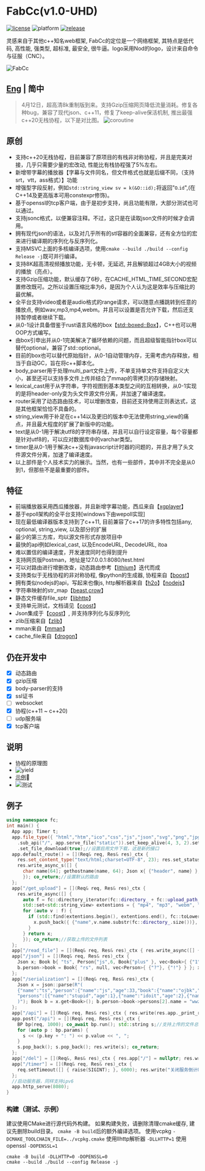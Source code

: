 # FabCc(v1.0-UHD)
[![license][license-badge]][license-link]
![platform][supported-platforms-badge]
[![release][release-badge]][release-link]

[license-badge]: https://img.shields.io/badge/License-AGPL%20v3-gold.svg
[license-link]: LICENSE
[supported-platforms-badge]: https://img.shields.io/badge/platform-Win32%20|%20GNU/Linux%20|%20macOS%20|%20FreeBSD%20-maroon
[release-badge]: https://img.shields.io/github/release/asciphx/FabCc.svg?style=flat-square
[release-link]: https://github.com/asciphx/FabCc/releases
灵感来自于其他c++知名web框架, FabCc的定位是一个网络框架, 其特点是低代码, 高性能, 强类型, 超标准, 最安全, 很牛逼。logo采用Nod的logo，设计来自命令与征服（CNC）。

![FabCc](./static/logo.png)
## [Eng](./README.md) | 简中
> 4月12日，超高清8k重制版到来。支持Gzip压缩网页降低流量消耗。修复各种bug，兼容了现代json、c++11，修复了keep-alive保活机制, 推出最强c++20无栈协程，以下是对比图。
> ![coroutine](./co%20vs%20Task.jpg)

## 原创
- 支持c++20无栈协程，目前兼容了原项目的有栈非对称协程，并且是完美对接，几乎只需要少量的宏改动, 性能比有栈协程强了5%左右。
- 新增带字幕的播放器【字幕与文件同名，但文件格式也就是后缀不同，（支持srt，vtt，ass格式）】功能
- 增强型字段反射，例如`std::string_view sv = k(&O::id);`将返回"`O`.`id`",(在C++14及更高版本可用constexpr修饰)。
- 基于openssl的tcp客户端，由于是初步支持，尚且功能有限，大部分测试也可以通过。
- 支持jsonc格式，以便兼容注释。不过，这只是在读取json文件的时候才会调用。
- 拥有现代json的语法，以及对几乎所有的stl容器的全面兼容，还有全方位的宏来进行编译期的序列化与反序列化。
- 支持MSVC上面的多核编译选项，使用`cmake --build ./build --config Release -j`既可并行编译。
- 支持8K超高清视频播放功能，无卡顿，无延迟, 并且解锁超过4GB大小的视频的播放（亮点）。
- 支持Gzip压缩功能，默认缓存了6秒，在CACHE_HTML_TIME_SECOND宏配置修改既可。之所以设置压缩比率为6，是因为个人认为这是效率与压缩比的最优解。
- 全平台支持video或者是audio格式的range请求，可以随意点播跳转到任意的播放点, 例如wav,mp3,mp4,webm。并且可以设置是否允许下载，然后还支持暂停或者继续下载。
- 从0-1设计具备借鉴于rust语言风格的box【[std::boxed::Box](https://doc.rust-lang.org/std/boxed/struct.Box.html)】，C++也可以用OOP方式编写。
- 由box引申出并从0-1完美解决了循环依赖的问题，而且超级智能指针box可以替代optional，兼容了std::optional。
- 目前的box也可以替代原始指针，从0-1自动管理内存，无需考虑内存释放，相当于自动GC，旨在将c++脚本化。
- body_parser用于处理multi_part文件上传，不单支持单文件支持自定义大小，甚至还可以支持多文件上传并结合了mmap的零拷贝的存储映射。
- lexical_cast用于从字符串，字符视图到基本类型之间的互相转换，从0-1实现的是将header-only变为头文件源文件分离，并加速了编译速度。
- router采用了动态路由技术，可以增删改查，目前还支持使用正则表达式，这是其他框架恰恰不具备的。
- string_view用于补足在c++14以及更旧的版本中无法使用string_view的痛点，并且最大程度的扩展了新版中的功能。
- text是从0-1用于解决utf8的字符串存储，并且可以自行设定容量，每个容量都是针对utf8的，可以应对数据库中的varchar类型。
- timer是从0-1用于解决c++没有javascript计时器的问题的，并且才用了头文件源文件分离，加速了编译速度。
- 以上部件是个人技术实力的展示。当然，也有一些部件，其中并不完全是从0到1，但那些不是最重要的部件。

## 特征
- 前端播放器采用西瓜播放器，并且新增字幕功能，西瓜来自【[xgplayer](https://github.com/bytedance/xgplayer)】
- 基于epoll架构的全平台支持[windows下由wepoll实现]
- 现在最低编译器版本支持到了c++11, 目前兼容了c++17的许多特性包括any, optional, string_view, 以及部分的扩展
- 最少的第三方库，均以源文件形式存放项目中
- 最快的api例如lexical_cast, 以及EncodeURL, DecodeURL, itoa
- 难以置信的编译速度，开发速度同时也得到提升
- 支持网页版Postman，地址是127.0.0.1:8080/test.html
- 可以对路由进行增删改查，动态路由参考【[lithium](https://github.com/matt-42/lithium)】迭代而成
- 支持类似于无栈协程的非对称协程, 像python的生成器, 协程来自【[boost](https://github.com/boostorg/context)】
- 拥有类似nodejs的api，写起来也像js, http解析器来自【[h2o](https://github.com/h2o/picohttpparser)】【[nodejs](https://github.com/nodejs/llhttp)】
- 字符串映射的str_map【[beast](https://github.com/boostorg/beast),[crow](https://github.com/ipkn/crow)】
- 静态文件缓存file_sptr【[libhttp](https://github.com/neithern/libhttp)】
- 支持单元测试，文档请见【[coost](https://coostdocs.gitee.io/cn/co/unitest/)】
- Json集成于【[coost](https://coostdocs.gitee.io/cn/co/json/)】, 并支持序列化与反序列化
- zlib压缩来自【[zlib](https://github.com/madler/zlib)】
- mman来自【[mman](https://code.google.com/archive/p/mman-win32/source/default/source)】
- cache_file来自【[drogon](https://github.com/drogonframework/drogon/blob/master/lib/src/CacheFile.cc)】

## 仍在开发中
- [x] 动态路由
- [x] gzip压缩
- [x] body-parser的支持
- [x] ssl证书
- [ ] websocket
- [x] 协程(c++11 ~ c++20)
- [ ] udp服务端
- [x] tcp客户端

## 说明
- 协程的原理图
- ![yield](./yield.gif)
- [示例](http://8.129.58.72:8080/)🚀
- ![测试](./test.jpg)

## 例子
```c++
using namespace fc;
int main() {
  App app; Timer t;
  app.file_type({ "html","htm","ico","css","js","json","svg","png","jpg","gif","txt","wasm","mp4","webm","mp3","wav","aac" })
    .sub_api("/", app.serve_file("static")).set_keep_alive(4, 3, 2).set_use_max_mem(600.0)
    .set_file_download(true);//设置启用文件下载，这是新的接口
  app.default_route() = [](Req& req, Res& res)_ctx {
    res.set_content_type("text/html;charset=UTF-8", 23); res.set_status(404);
    res.write_async_s([] {
      char name[64]; gethostname(name, 64); Json x{ {"header", name} }; return mustache::load("404NotFound.html").render(x);
      }); co_return;//设置默认的路由
  };
  app["/get_upload"] = [](Req& req, Res& res)_ctx {
    res.write_async([] {
      auto f = fc::directory_iterator(fc::directory_ + fc::upload_path_); Json x;
      std::set<std::string_view> extentions = { "mp4", "mp3", "webm", "wav", "mkv" };
      for (auto v : f) {
        if (std::find(extentions.begin(), extentions.end(), fc::toLowerCase(v.ext)) != extentions.end()) {
          x.push_back({ {"name",v.name.substr(fc::directory_.size())}, {"size",v.size} });
        }
      } return x;
      }); co_return;//获取上传的文件列表
  };
  app["/read_file"] = [](Req& req, Res& res)_ctx { res.write_async([] { Json x = json::read_file("test.json"); return x; }); co_return; };
  app["/json"] = [](Req& req, Res& res)_ctx {
    Json x; Book b{ "ts", Person{"js",6, Book{"plus" }, vec<Book>{ {"1", Person {"sb" }}, {"2", Person {"sb" }} }} };
    b.person->book = Book{ "rs", null, vec<Person>{ {"?"}, {"!"} } }; x = b; res.write(x); co_return;//json请求
  };
  app["/serialization"] = [](Req& req, Res& res)_ctx {
    Json x = json::parse(R"(
    {"name":"ts","person":{"name":"js","age":33,"book":{"name":"ojbk","person":{"name":"fucker","age":0},
    "persons":[{"name":"stupid","age":1},{"name":"idoit","age":2},{"name":"bonkers","age":3,"book":{"name":"sb"}}]}}}
    )"); Book b = x.get<Book>(); b.person->book->persons[2].name = "wwzzgg"; x = b; res.write(x.dump()); co_return;//反序列化与序列化
  };
  app["/api"] = [](Req& req, Res& res)_ctx { res.write(res.app._print_routes()); co_return; };//返回路由列表
  app.post("/api") = [](Req& req, Res& res)_ctx {
    BP bp(req, 1000); co_await bp.run(); std::string s;//支持上传的文件总大小1000MB
    for (auto p : bp.params) {
      s << (p.key + ": ") << p.value << ", ";
    }
    s.pop_back(); s.pop_back(); res.write(s); co_return;
  };
  app["/del"] = [](Req&, Res& res)_ctx { res.app["/"] = nullptr; res.write("主页的路由已被删除！！"); co_return; };
  app["/timer"] = [](Req& req, Res& res)_ctx {
    req.setTimeout([] { raise(SIGINT); }, 6000); res.write("关闭服务倒计时启动！"); co_return;
  };
  //启动服务器，同样支持ipv6
  app.http_serve(8080);
}
```

### 构建（测试、示例）
建议使用CMake进行源代码外构建。
如果构建失败，请删除清理cmake缓存, 建议先删除build目录。
`cmake -B build`后的额外编译选项。
使用vcpkg `-DCMAKE_TOOLCHAIN_FILE=../vcpkg.cmake`
使用llhttp解析器 `-DLLHTTP=1`
使用openssl `-DOPENSSL=1`
```
cmake -B build -DLLHTTP=0 -DOPENSSL=0
cmake --build ./build --config Release -j
```
